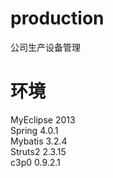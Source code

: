 ﻿production
==========

公司生产设备管理



环境
==========
MyEclipse 2013  
Spring 4.0.1  
Mybatis 3.2.4  
Struts2 2.3.15  
c3p0 0.9.2.1  
